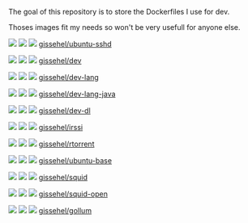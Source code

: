 The goal of this repository is to store the Dockerfiles I use for dev.

Thoses images fit my needs so won't be very usefull for anyone else.


 [![](https://images.microbadger.com/badges/image/gissehel/ubuntu-sshd.svg)](https://microbadger.com/images/gissehel/ubuntu-sshd "Get your own image badge on microbadger.com") [![](https://images.microbadger.com/badges/version/gissehel/ubuntu-sshd.svg)](https://microbadger.com/images/gissehel/ubuntu-sshd "Get your own version badge on microbadger.com") [![](https://images.microbadger.com/badges/commit/gissehel/ubuntu-sshd.svg)](https://microbadger.com/images/gissehel/ubuntu-sshd "Get your own commit badge on microbadger.com") [gissehel/ubuntu-sshd](https://hub.docker.com/r/gissehel/ubuntu-sshd)


 [![](https://images.microbadger.com/badges/image/gissehel/dev.svg)](https://microbadger.com/images/gissehel/dev "Get your own image badge on microbadger.com") [![](https://images.microbadger.com/badges/version/gissehel/dev.svg)](https://microbadger.com/images/gissehel/dev "Get your own version badge on microbadger.com") [![](https://images.microbadger.com/badges/commit/gissehel/dev.svg)](https://microbadger.com/images/gissehel/dev "Get your own commit badge on microbadger.com") [gissehel/dev](https://hub.docker.com/r/gissehel/dev)


 [![](https://images.microbadger.com/badges/image/gissehel/dev-lang.svg)](https://microbadger.com/images/gissehel/dev-lang "Get your own image badge on microbadger.com") [![](https://images.microbadger.com/badges/version/gissehel/dev-lang.svg)](https://microbadger.com/images/gissehel/dev-lang "Get your own version badge on microbadger.com") [![](https://images.microbadger.com/badges/commit/gissehel/dev-lang.svg)](https://microbadger.com/images/gissehel/dev-lang "Get your own commit badge on microbadger.com") [gissehel/dev-lang](https://hub.docker.com/r/gissehel/dev-lang)


 [![](https://images.microbadger.com/badges/image/gissehel/dev-lang-java.svg)](https://microbadger.com/images/gissehel/dev-lang-java "Get your own image badge on microbadger.com") [![](https://images.microbadger.com/badges/version/gissehel/dev-lang-java.svg)](https://microbadger.com/images/gissehel/dev-lang-java "Get your own version badge on microbadger.com") [![](https://images.microbadger.com/badges/commit/gissehel/dev-lang-java.svg)](https://microbadger.com/images/gissehel/dev-lang-java "Get your own commit badge on microbadger.com") [gissehel/dev-lang-java](https://hub.docker.com/r/gissehel/dev-lang-java)


 [![](https://images.microbadger.com/badges/image/gissehel/dev-dl.svg)](https://microbadger.com/images/gissehel/dev-dl "Get your own image badge on microbadger.com") [![](https://images.microbadger.com/badges/version/gissehel/dev-dl.svg)](https://microbadger.com/images/gissehel/dev-dl "Get your own version badge on microbadger.com") [![](https://images.microbadger.com/badges/commit/gissehel/dev-dl.svg)](https://microbadger.com/images/gissehel/dev-dl "Get your own commit badge on microbadger.com") [gissehel/dev-dl](https://hub.docker.com/r/gissehel/dev-dl)


 [![](https://images.microbadger.com/badges/image/gissehel/irssi.svg)](https://microbadger.com/images/gissehel/irssi "Get your own image badge on microbadger.com") [![](https://images.microbadger.com/badges/version/gissehel/irssi.svg)](https://microbadger.com/images/gissehel/irssi "Get your own version badge on microbadger.com") [![](https://images.microbadger.com/badges/commit/gissehel/irssi.svg)](https://microbadger.com/images/gissehel/irssi "Get your own commit badge on microbadger.com") [gissehel/irssi](https://hub.docker.com/r/gissehel/irssi)


 [![](https://images.microbadger.com/badges/image/gissehel/rtorrent.svg)](https://microbadger.com/images/gissehel/rtorrent "Get your own image badge on microbadger.com") [![](https://images.microbadger.com/badges/version/gissehel/rtorrent.svg)](https://microbadger.com/images/gissehel/rtorrent "Get your own version badge on microbadger.com") [![](https://images.microbadger.com/badges/commit/gissehel/rtorrent.svg)](https://microbadger.com/images/gissehel/rtorrent "Get your own commit badge on microbadger.com") [gissehel/rtorrent](https://hub.docker.com/r/gissehel/rtorrent)


 [![](https://images.microbadger.com/badges/image/gissehel/ubuntu-base.svg)](https://microbadger.com/images/gissehel/ubuntu-base "Get your own image badge on microbadger.com") [![](https://images.microbadger.com/badges/version/gissehel/ubuntu-base.svg)](https://microbadger.com/images/gissehel/ubuntu-base "Get your own version badge on microbadger.com") [![](https://images.microbadger.com/badges/commit/gissehel/ubuntu-base.svg)](https://microbadger.com/images/gissehel/ubuntu-base "Get your own commit badge on microbadger.com") [gissehel/ubuntu-base](https://hub.docker.com/r/gissehel/ubuntu-base)


 [![](https://images.microbadger.com/badges/image/gissehel/squid.svg)](https://microbadger.com/images/gissehel/squid "Get your own image badge on microbadger.com") [![](https://images.microbadger.com/badges/version/gissehel/squid.svg)](https://microbadger.com/images/gissehel/squid "Get your own version badge on microbadger.com") [![](https://images.microbadger.com/badges/commit/gissehel/squid.svg)](https://microbadger.com/images/gissehel/squid "Get your own commit badge on microbadger.com") [gissehel/squid](https://hub.docker.com/r/gissehel/squid)


 [![](https://images.microbadger.com/badges/image/gissehel/squid-open.svg)](https://microbadger.com/images/gissehel/squid-open "Get your own image badge on microbadger.com") [![](https://images.microbadger.com/badges/version/gissehel/squid-open.svg)](https://microbadger.com/images/gissehel/squid-open "Get your own version badge on microbadger.com") [![](https://images.microbadger.com/badges/commit/gissehel/squid-open.svg)](https://microbadger.com/images/gissehel/squid-open "Get your own commit badge on microbadger.com") [gissehel/squid-open](https://hub.docker.com/r/gissehel/squid-open)


 [![](https://images.microbadger.com/badges/image/gissehel/gollum.svg)](https://microbadger.com/images/gissehel/gollum "Get your own image badge on microbadger.com") [![](https://images.microbadger.com/badges/version/gissehel/gollum.svg)](https://microbadger.com/images/gissehel/gollum "Get your own version badge on microbadger.com") [![](https://images.microbadger.com/badges/commit/gissehel/gollum.svg)](https://microbadger.com/images/gissehel/gollum "Get your own commit badge on microbadger.com") [gissehel/gollum](https://hub.docker.com/r/gissehel/gollum)


